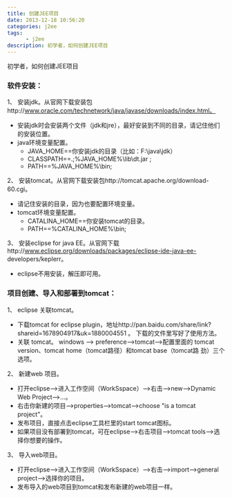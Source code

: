 ```yaml
---
title: 创建JEE项目
date: 2013-12-18 10:56:20
categories: j2ee
tags: 
      - j2ee
description: 初学者，如何创建JEE项目
---
```


初学者，如何创建JEE项目

### 软件安装：
1、 安装jdk。从官网下载安装包http://www.oracle.com/technetwork/java/javase/downloads/index.html。
- 安装jdk时会安装两个文件（jdk和jre），最好安装到不同的目录，请记住他们的安装位置。
- java环境变量配置。
	- JAVA_HOME==你安装jdk的目录（比如：F:\java\jdk）
	- CLASSPATH==.;%JAVA_HOME%\lib\dt.jar ;
	- PATH==%JAVA_HOME%\bin;

2、 安装tomcat。从官网下载安装包http://tomcat.apache.org/download-60.cgi。
- 请记住安装的目录，因为也要配置环境变量。
- tomcat环境变量配置。
	- CATALINA_HOME==你安装tomcat的目录。
	- PATH==%CATALINA_HOME%\bin;

3、 安装eclipse for java EE。从官网下载http://www.eclipse.org/downloads/packages/eclipse-ide-java-ee-	developers/keplerr。
- eclipse不用安装，解压即可用。

### 项目创建、导入和部署到tomcat：
1、 eclipse 关联tomcat。
- 下载tomcat for eclipse plugin，地址http://pan.baidu.com/share/link?shareid=1678904917&uk=1880004551 。
下载的文件里写好了使用方法。
- 关联 tomcat。
windows --> preference-->tomcat-->配置里面的 tomcat version、tomcat home（tomcat路径）和tomcat base（tomcat路	劲）三个选项。

2、 新建web 项目。
- 打开eclipse-->进入工作空间（WorkSspace）-->右击-->new-->Dynamic Web Project-->...。
- 右击你新建的项目-->properties-->tomcat-->choose "is a tomcat project"。
- 发布项目，直接点击eclipse工具栏里的start tomcat图标。
- 如果项目没有部署到tomcat，可在eclipse-->右击项目-->tomcat tools-->选择你想要的操作。

3、 导入web项目。
- 打开eclipse-->进入工作空间（WorkSspace）-->右击-->import-->general project-->选择你的项目。
- 发布导入的web项目到tomcat和发布新建的web项目一样。

